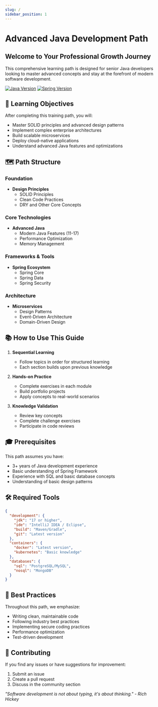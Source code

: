 ```yaml
---
slug: /
sidebar_position: 1
---
```



# Advanced Java Development Path

## Welcome to Your Professional Growth Journey

This comprehensive learning path is designed for senior Java developers looking to master advanced concepts and stay at the forefront of modern software development.

[![Java Version](https://img.shields.io/badge/Java-17%2B-brightgreen.svg)](https://www.oracle.com/java/)
[![Spring Version](https://img.shields.io/badge/Spring-3.0%2B-green.svg)](https://spring.io/)
## 🎯 Learning Objectives

After completing this training path, you will:

- Master SOLID principles and advanced design patterns
- Implement complex enterprise architectures
- Build scalable microservices
- Deploy cloud-native applications
- Understand advanced Java features and optimizations

## 🗺️ Path Structure

### Foundation
- **Design Principles**
    - SOLID Principles
    - Clean Code Practices
    - DRY and Other Core Concepts

### Core Technologies
- **Advanced Java**
    - Modern Java Features (11-17)
    - Performance Optimization
    - Memory Management

### Frameworks & Tools
- **Spring Ecosystem**
    - Spring Core
    - Spring Data
    - Spring Security

### Architecture
- **Microservices**
    - Design Patterns
    - Event-Driven Architecture
    - Domain-Driven Design

## 📚 How to Use This Guide

1. **Sequential Learning**
    - Follow topics in order for structured learning
    - Each section builds upon previous knowledge

2. **Hands-on Practice**
    - Complete exercises in each module
    - Build portfolio projects
    - Apply concepts to real-world scenarios

3. **Knowledge Validation**
    - Review key concepts
    - Complete challenge exercises
    - Participate in code reviews

## 🎓 Prerequisites

This path assumes you have:

- 3+ years of Java development experience
- Basic understanding of Spring Framework
- Experience with SQL and basic database concepts
- Understanding of basic design patterns

## 🛠️ Required Tools

```json
{
  "development": {
    "jdk": "17 or higher",
    "ide": "IntelliJ IDEA / Eclipse",
    "build": "Maven/Gradle",
    "git": "Latest version"
  },
  "containers": {
    "docker": "Latest version",
    "kubernetes": "Basic knowledge"
  },
  "databases": {
    "sql": "PostgreSQL/MySQL",
    "nosql": "MongoDB"
  }
}
```

## 🌟 Best Practices

Throughout this path, we emphasize:

- Writing clean, maintainable code
- Following industry best practices
- Implementing secure coding practices
- Performance optimization
- Test-driven development

## 🤝 Contributing

If you find any issues or have suggestions for improvement:

1. Submit an issue
2. Create a pull request
3. Discuss in the community section

*"Software development is not about typing, it's about thinking." - Rich Hickey*
